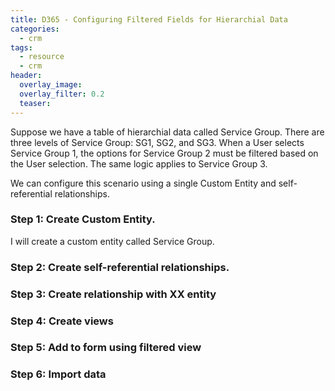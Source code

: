 ```yaml
---
title: D365 - Configuring Filtered Fields for Hierarchial Data
categories:
  - crm
tags:
  - resource
  - crm
header:
  overlay_image: 
  overlay_filter: 0.2
  teaser: 
---
```


Suppose we have a table of hierarchial data called Service Group. There are three levels of Service Group: SG1, SG2, and SG3. When a User selects Service Group 1, the options for Service Group 2 must be filtered based on the User selection. The same logic applies to Service Group 3.

We can configure this scenario using a single Custom Entity and self-referential relationships. 

### Step 1: Create Custom Entity.

I will create a custom entity called Service Group.

### Step 2: Create self-referential relationships.

### Step 3: Create relationship with XX entity

### Step 4: Create views

### Step 5: Add to form using filtered view

### Step 6: Import data
